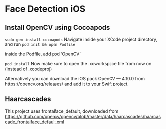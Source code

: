 # Face Detection iOS

## Install OpenCV using Cocoapods 
`sudo gem install cocoapods`
Navigate inside your XCode project directory, and run
`pod init && open Podfile`

inside the Podfile, add pod ‘OpenCV’

`pod install`
Now make sure to open the <project>.xcworkspace file from now on (instead of .xcodeproj)

Alternatively you can download the iOS pack OpenCV — 4.10.0 from https://opencv.org/releases/ and add it to your Swift project.

## Haarcascades 
This project uses frontalface_default, downloaded from https://github.com/opencv/opencv/blob/master/data/haarcascades/haarcascade_frontalface_default.xml 

